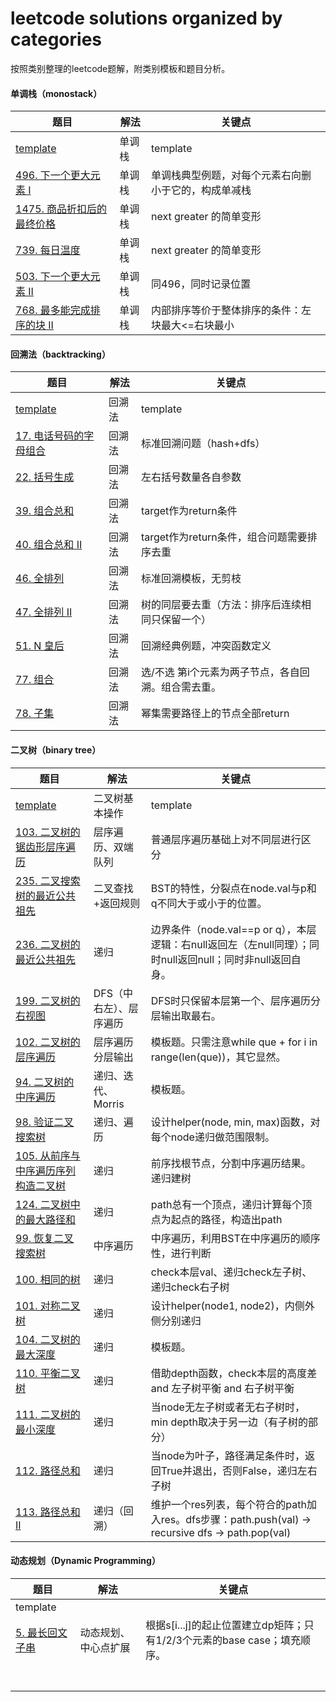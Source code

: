 # leetcode solutions organized by categories

按照类别整理的leetcode题解，附类别模板和题目分析。



#### 单调栈（monostack）

| 题目                                                         | 解法   | 关键点                                               |
| ------------------------------------------------------------ | ------ | ---------------------------------------------------- |
| [template](./monostack/python_version/0.template.py)         | 单调栈 | template                                             |
| [496. 下一个更大元素 I](./monostack/python_version/1.leetcode_496.py) | 单调栈 | 单调栈典型例题，对每个元素右向删小于它的，构成单减栈 |
| [1475. 商品折扣后的最终价格](./monostack/python_version/2.leetcode_1475.py) | 单调栈 | next greater 的简单变形                              |
| [739. 每日温度](./monostack/python_version/3.leetcode_739.py) | 单调栈 | next greater 的简单变形                              |
| [503. 下一个更大元素 II](./monostack/python_version/4.leetcode_503.py) | 单调栈 | 同496，同时记录位置                                  |
| [768. 最多能完成排序的块 II](./monostack/python_version/5.leetcode_768.py) | 单调栈 | 内部排序等价于整体排序的条件：左块最大<=右块最小     |



#### 回溯法（backtracking）

| 题目                                                         | 解法   | 关键点                                              |
| ------------------------------------------------------------ | ------ | --------------------------------------------------- |
| [template](./backtrack/python_version/0.template.py)         | 回溯法 | template                                            |
| [17. 电话号码的字母组合](./backtrack/python_version/1.leetcode_17.py) | 回溯法 | 标准回溯问题（hash+dfs）                            |
| [22. 括号生成](./backtrack/python_version/2.leetcode_22.py)  | 回溯法 | 左右括号数量各自参数                                |
| [39. 组合总和](./backtrack/python_version/3.leetcode_39.py)  | 回溯法 | target作为return条件                                |
| [40. 组合总和 II](./backtrack/python_version/4.leetcode_40.py) | 回溯法 | target作为return条件，组合问题需要排序去重          |
| [46. 全排列](./backtrack/python_version/5.leetcode_46.py)    | 回溯法 | 标准回溯模板，无剪枝                                |
| [47. 全排列 II](./backtrack/python_version/6.leetcode_47.py) | 回溯法 | 树的同层要去重（方法：排序后连续相同只保留一个）    |
| [51. N 皇后](./backtrack/python_version/7.leetcode_51.py)    | 回溯法 | 回溯经典例题，冲突函数定义                          |
| [77. 组合](./backtrack/python_version/8.leetcode_77.py)      | 回溯法 | 选/不选 第i个元素为两子节点，各自回溯。组合需去重。 |
| [78. 子集](./backtrack/python_version/9.leetcode_78.py)      | 回溯法 | 幂集需要路径上的节点全部return                      |



#### 二叉树（binary tree）

| 题目                                                         | 解法                    | 关键点                                                       |
| ------------------------------------------------------------ | ----------------------- | ------------------------------------------------------------ |
| [template](./binary_tree/python_version/0.template.py)       | 二叉树基本操作          | template                                                     |
| [103. 二叉树的锯齿形层序遍历](./binary_tree/python_version/1.leetcode_103.py) | 层序遍历、双端队列      | 普通层序遍历基础上对不同层进行区分                           |
| [235. 二叉搜索树的最近公共祖先](./binary_tree/python_version/17.leetcode_235.py) | 二叉查找+返回规则       | BST的特性，分裂点在node.val与p和q不同大于或小于的位置。      |
| [236. 二叉树的最近公共祖先](./binary_tree/python_version/2.leetcode_236.py) | 递归                    | 边界条件（node.val==p or q），本层逻辑：右null返回左（左null同理）；同时null返回null；同时非null返回自身。 |
| [199. 二叉树的右视图](./binary_tree/python_version/3.leetcode_199.py) | DFS（中右左）、层序遍历 | DFS时只保留本层第一个、层序遍历分层输出取最右。              |
| [102. 二叉树的层序遍历](./binary_tree/python_version/4.leetcode_102.py) | 层序遍历分层输出        | 模板题。只需注意while que + for i in range(len(que))，其它显然。 |
| [94. 二叉树的中序遍历](./binary_tree/python_version/7.leetcode_94.py) | 递归、迭代、Morris      | 模板题。                                                     |
| [98. 验证二叉搜索树](./binary_tree/python_version/8.leetcode_98.py) | 递归、遍历              | 设计helper(node, min, max)函数，对每个node递归做范围限制。   |
| [105. 从前序与中序遍历序列构造二叉树](./binary_tree/python_version/5.leetcode_105.py) | 递归                    | 前序找根节点，分割中序遍历结果。递归建树                     |
| [124. 二叉树中的最大路径和](./binary_tree/python_version/6.leetcode_124.py) | 递归                    | path总有一个顶点，递归计算每个顶点为起点的路径，构造出path   |
| [99. 恢复二叉搜索树](./binary_tree/python_version/9.leetcode_99.py) | 中序遍历                | 中序遍历，利用BST在中序遍历的顺序性，进行判断                |
| [100. 相同的树](./binary_tree/python_version/10.leetcode_100.py) | 递归                    | check本层val、递归check左子树、递归check右子树               |
| [101. 对称二叉树](./binary_tree/python_version/11.leetcode_101.py) | 递归                    | 设计helper(node1, node2)，内侧外侧分别递归                   |
| [104. 二叉树的最大深度](./binary_tree/python_version/12.leetcode_104.py) | 递归                    | 模板题。                                                     |
| [110. 平衡二叉树](./binary_tree/python_version/13.leetcode_110.py) | 递归                    | 借助depth函数，check本层的高度差 and 左子树平衡 and 右子树平衡 |
| [111. 二叉树的最小深度](./binary_tree/python_version/14.leetcode_111.py) | 递归                    | 当node无左子树或者无右子树时，min depth取决于另一边（有子树的部分） |
| [112. 路径总和](./binary_tree/python_version/15.leetcode_112.py) | 递归                    | 当node为叶子，路径满足条件时，返回True并退出，否则False，递归左右子树 |
| [113. 路径总和 II](./binary_tree/python_version/16.leetcode_113.py) | 递归（回溯）            | 维护一个res列表，每个符合的path加入res。dfs步骤：path.push(val) -> recursive dfs -> path.pop(val) |



#### 动态规划（Dynamic Programming）

| 题目                                                    | 解法                 | 关键点                                                       |
| ------------------------------------------------------- | -------------------- | ------------------------------------------------------------ |
| template                                                |                      |                                                              |
| [5. 最长回文子串](./dynamicprogramming/1.leetcode_5.py) | 动态规划、中心点扩展 | 根据s[i...j]的起止位置建立dp矩阵；只有1/2/3个元素的base case；填充顺序。 |
|                                                         |                      |                                                              |
|                                                         |                      |                                                              |
|                                                         |                      |                                                              |
|                                                         |                      |                                                              |
|                                                         |                      |                                                              |
|                                                         |                      |                                                              |
|                                                         |                      |                                                              |







